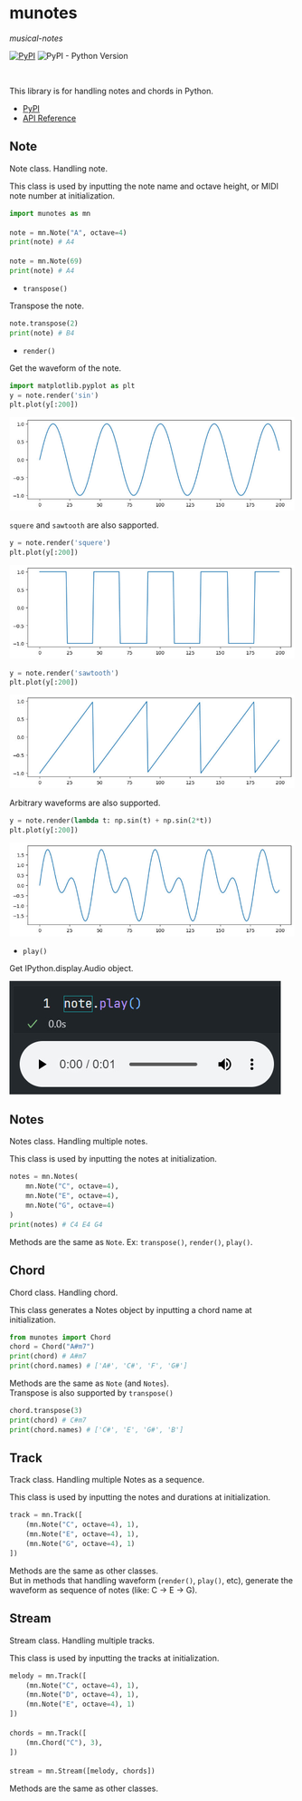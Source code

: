# munotes

*musical-notes*

[![PyPI](https://img.shields.io/pypi/v/munotes?style=plastic)](https://pypi.org/project/munotes/)
![PyPI - Python Version](https://img.shields.io/pypi/pyversions/munotes?style=plastic)

<br>

This library is for handling notes and chords in Python.

- [PyPI](https://pypi.org/project/munotes/)
- [API Reference](https://misya11p.github.io/munotes/)

## Note

Note class. Handling note.

This class is used by inputting the note name and octave height, or MIDI note number at initialization.

```python
import munotes as mn

note = mn.Note("A", octave=4)
print(note) # A4

note = mn.Note(69)
print(note) # A4
```

- `transpose()`

Transpose the note.

```python
note.transpose(2)
print(note) # B4

```


- `render()`

Get the waveform of the note.

```python
import matplotlib.pyplot as plt
y = note.render('sin')
plt.plot(y[:200])
```

![image](docs/images/sin.jpg)

`squere` and `sawtooth` are also sapported.

```python
y = note.render('squere')
plt.plot(y[:200])
```
![image](docs/images/square.jpg)

```python
y = note.render('sawtooth')
plt.plot(y[:200])
```
![image](docs/images/sawtooth.jpg)

Arbitrary waveforms are also supported.

```python
y = note.render(lambda t: np.sin(t) + np.sin(2*t))
plt.plot(y[:200])
```
![image](docs/images/sin2.jpg)


- `play()`

Get IPython.display.Audio object.

![image](docs/images/play.jpg)


## Notes

Notes class. Handling multiple notes.

This class is used by inputting the notes at initialization.

```python
notes = mn.Notes(
    mn.Note("C", octave=4),
    mn.Note("E", octave=4),
    mn.Note("G", octave=4)
)
print(notes) # C4 E4 G4

```

Methods are the same as `Note`. Ex: `transpose()`, `render()`, `play()`.



## Chord

Chord class. Handling chord.

This class generates a Notes object by inputting a chord name at initialization.

```python
from munotes import Chord
chord = Chord("A#m7")
print(chord) # A#m7
print(chord.names) # ['A#', 'C#', 'F', 'G#']
```

Methods are the same as `Note` (and `Notes`).  
Transpose is also supported by `transpose()`

```python
chord.transpose(3)
print(chord) # C#m7
print(chord.names) # ['C#', 'E', 'G#', 'B']
```


## Track

Track class. Handling multiple Notes as a sequence.

This class is used by inputting the notes and durations at initialization.


```python
track = mn.Track([
    (mn.Note("C", octave=4), 1),
    (mn.Note("E", octave=4), 1),
    (mn.Note("G", octave=4), 1)
])
```

Methods are the same as other classes.  
But in methods that handling waveform (`render()`, `play()`, etc), generate the waveform as sequence of notes (like: C -> E -> G).


## Stream

Stream class. Handling multiple tracks.

This class is used by inputting the tracks at initialization.

```python
melody = mn.Track([
    (mn.Note("C", octave=4), 1),
    (mn.Note("D", octave=4), 1),
    (mn.Note("E", octave=4), 1)
])

chords = mn.Track([
    (mn.Chord("C"), 3),
])

stream = mn.Stream([melody, chords])
```

Methods are the same as other classes.